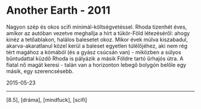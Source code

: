 # Another Earth - 2011

Nagyon szép és okos scifi minimál-költségvetéssel. Rhoda tizenhét éves, amikor az autóban vezetve meghallja a hírt a tükör-Föld létezéséről: ahogy kinéz a tetőablakon, halálos balesetet okoz. Mikor évek múlva kiszabadul, akarva-akaratlanul közel kerül a baleset egyetlen túlélőjéhez, aki nem rég tért magához a kómából (és a gyász csúcsán van) - miközben a súlyos bűntudattal küzdő Rhoda is pályázik a másik Földre tartó űrhajós útra. A fiatal nő magát keresi - talán van a horizonton lebegő bolygón belőle egy másik, egy szerencsésebb.

2015-05-23 

----

[8.5], [dráma], [mindfuck], [scifi]